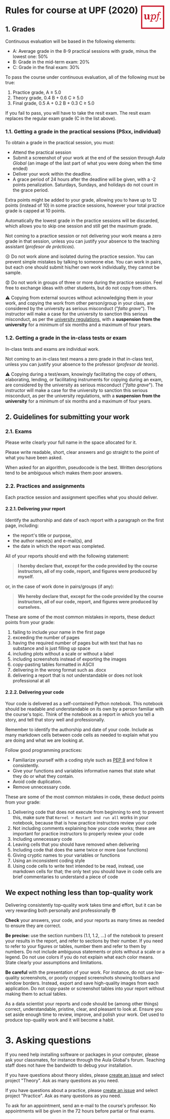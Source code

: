 # <img src="upf_logo.png" align="right" width="80"/>Rules for course at UPF (2020)

## 1. Grades

Continuous evaluation will be based in the following elements:

* A: Average grade in the 8-9 practical sessions with grade, minus the lowest one: 50%
* B: Grade in the mid-term exam: 20%
* C: Grade in the final exam: 30%

To pass the course under continuous evaluation, all of the following must be true:

1. Practice grade, A ≥ 5.0
1. Theory grade, 0.4 B + 0.6 C ≥ 5.0
1. Final grade, 0.5 A + 0.2 B + 0.3 C ≥ 5.0

If you fail to pass, you will have to take the resit exam. The resit exam replaces the regular exam grade (C in the list above).

### 1.1. Getting a grade in the practical sessions (PSxx, individual)

To obtain a grade in the practical session, you must:

* Attend the practical session
* Submit a screenshot of your work at the end of the session through *Aula Global* (an image of the last part of what you were doing when the time ended)
* Deliver your work within the deadline.
* A grace period of 24 hours after the deadline will be given, with a -2 points penalization. Saturdays, Sundays, and holidays do not count in the grace period.

Extra points might be added to your grade, allowing you to have up to 12 points (instead of 10) in some practice sessions, however your total practice grade is capped at 10 points.

Automatically the lowest grade in the practice sessions will be discarded, which allows you to skip one session and still get the maximum grade.

Not coming to a practice session or not delivering your work means a zero grade in that session, unless you can justify your absence to the teaching assistant (*profesor de prácticas*).

:unamused: Do not work alone and isolated during the practice session. You can prevent simple mistakes by talking to someone else. You can work in pairs, but each one should submit his/her own work individually, they cannot be sample.

:rage: Do not work in groups of three or more during the practice session. Feel free to exchange ideas with other students, but do not copy from others.

:warning: Copying from external sources without acknowledging them in your work, and copying the work from other person/group in your class, are considered by the university as serious misconduct ("*falta grave*"). The instructor will make a case for the university to sanction this serious misconduct, as per the [university regulations](https://seuelectronica.upf.edu/es/regim-disciplinari-dels-estudiants-de-la-universitat-pompeu-fabra), with a **suspension from the university** for a minimum of six months and a maximum of four years.

### 1.2. Getting a grade in the in-class tests or exam

In-class tests and exams are individual work.

Not coming to an in-class test means a zero grade in that in-class test, unless you can justify your absence to the professor (*profesor de teoría*).

:warning: Copying during a test/exam, knowingly facilitating the copy of others, elaborating, lending, or facilitating instruments for copying during an exam, are considered by the university as serious misconduct ("*falta grave*"). The instructor will make a case for the university to sanction this serious misconduct, as per the university regulations, with a **suspension from the university** for a minimum of six months and a maximum of four years.

## 2. Guidelines for submitting your work

### 2.1. Exams

Please write clearly your full name in the space allocated for it.

Please write readable, short, clear answers and go straight to the point of what you have been asked.

When asked for an algorithm, pseudocode is the best. Written descriptions tend to be ambiguous which makes them poor answers.

### 2.2. Practices and assignments

Each practice session and assignment specifies what you should deliver.

#### 2.2.1. Delivering your report

Identify the authorship and date of each report with a paragraph on the first page, including:

* the report's title or purpose,
* the author name(s) and e-mail(s), and
* the date in which the report was completed.

All of your reports should end with the following statement:

> **I hereby declare that, except for the code provided by the course instructors, all of my code, report, and figures were produced by myself.**

or, in the case of work done in pairs/groups (if any):

> **We hereby declare that, except for the code provided by the course instructors, all of our code, report, and figures were produced by ourselves.**

These are some of the most common mistakes in reports, these deduct points from your grade:

1. failing to include your name in the first page
1. exceeding the number of pages
1. having the required number of pages but with text that has no substance and is just filling up space
1. including plots without a scale or without a label
1. including screenshots instead of exporting the images
1. copy-pasting tables formatted in ASCII
1. delivering in the wrong format such as .docx
1. delivering a report that is not understandable or does not look professional at all

#### 2.2.2. Delivering your code

Your code is delivered as a self-contained Python notebook. This notebook should be readable and understandable on its own by a person familiar with the course's topic. Think of the notebook as a report in which you tell a story, and tell that story well and professionally.

Remember to identify the authorship and date of your code. Include as many markdown cells between code cells as needed to explain what you are doing and what we are looking at.

Follow good programming practices:

* Familiarize yourself with a coding style such as [PEP 8](https://www.python.org/dev/peps/pep-0008/) and follow it consistently.
* Give your functions and variables informative names that state what they do or what they contain.
* Avoid code duplication.
* Remove unnecessary code.

These are some of the most common mistakes in code, these deduct points from your grade:

1. Delivering code that does not execute from beginning to end; to prevent this, make sure that ``Kernel > Restart and run all`` works in your notebook, because that is how practice instructors review your code
1. Not including comments explaining how your code works; these are important for practice instructors to properly review your code
1. Including unnecessary code
1. Leaving cells that you should have removed when delivering
1. Including code that does the same twice or more (use functions)
1. Giving cryptic names to your variables or functions
1. Using an inconsistent coding style
1. Using code cells to write text intended to be read, instead, use markdown cells for that; the only text you should have in code cells are brief commentaries to understand a piece of code

## We expect nothing less than top-quality work

Delivering consistently top-quality work takes time and effort, but it can be very rewarding both personally and professionally :sunglasses:

**Check** your answers, your code, and your reports as many times as needed to ensure they are correct.

**Be precise:** use the section numbers (1.1, 1.2, ...) of the notebook to present your results in the report, and refer to sections by their number. If you need to refer to your figures or tables, number them and refer to them by numbers. Do not include ambiguous statements or plots without a scale or a legend. Do not use colors if you do not explain what each color means. State clearly your assumptions and limitations.

**Be careful** with the presentation of your work. For instance, do not use low-quality screenshots, or poorly cropped screenshots showing toolbars and window borders. Instead, export and save high-quality images from each application. Do not copy-paste or screenshot tables into your report without making them to actual tables.

As a data scientist your reports and code should be (among other things) correct, understandable, pristine, clear, and pleasant to look at. Ensure you set aside enough time to review, improve, and polish your work. Get used to produce top-quality work and it will become a habit.

# 3. Asking questions

If you need help installing software or packages in your computer, please ask your classmates, for instance through the Aula Global's forum. Teaching staff does not have the bandwidth to debug your installation.

If you have questions about theory slides, please [create an issue](https://github.com/chatox/networks-science-course/issues) and select project "Theory". Ask as many questions as you need.

If you have questions about a practice, please [create an issue](https://github.com/chatox/networks-science-course/issues) and select project "Practice". Ask as many questions as you need. 

To ask for an appointment, send an e-mail to the course's professor. No appointments will be given in the 72 hours before partial or final exams.



